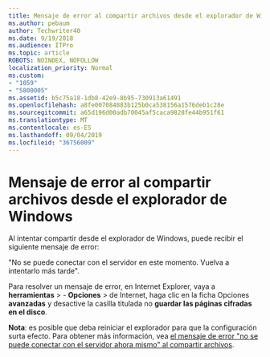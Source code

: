 ```yaml
---
title: Mensaje de error al compartir archivos desde el explorador de Windows
ms.author: pebaum
author: Techwriter40
ms.date: 9/19/2018
ms.audience: ITPro
ms.topic: article
ROBOTS: NOINDEX, NOFOLLOW
localization_priority: Normal
ms.custom:
- "1059"
- "5800005"
ms.assetid: b5c75a18-1db8-42e9-8b95-730913a61491
ms.openlocfilehash: a8fe007084883b125b0ca538156a1576deb1c28e
ms.sourcegitcommit: a65d196d00adb70045af5caca9828fe44b951f61
ms.translationtype: MT
ms.contentlocale: es-ES
ms.lasthandoff: 09/04/2019
ms.locfileid: "36756009"
---
```

# <a name="error-message-when-sharing-files-from-windows-explorer"></a>Mensaje de error al compartir archivos desde el explorador de Windows

Al intentar compartir desde el explorador de Windows, puede recibir el siguiente mensaje de error:
  
"No se puede conectar con el servidor en este momento. Vuelva a intentarlo más tarde".
  
Para resolver un mensaje de error, en Internet Explorer, vaya a **herramientas** \> - **Opciones** \> de Internet, haga clic en la ficha Opciones **avanzadas** y desactive la casilla titulada no **guardar las páginas cifradas en el disco**.
  
 **Nota**: es posible que deba reiniciar el explorador para que la configuración surta efecto. Para obtener más información, vea [el mensaje de error "no se puede conectar con el servidor ahora mismo" al compartir archivos](https://go.microsoft.com/fwlink/?linkid=2022914).
  
